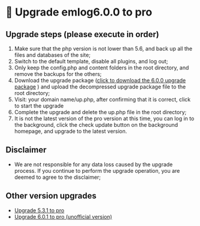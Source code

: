 # &#x1f36d; Upgrade emlog6.0.0 to pro

## Upgrade steps (please execute in order)

1. Make sure that the php version is not lower than 5.6, and back up all the files and databases of the site;
2. Switch to the default template, disable all plugins, and log out;
3. Only keep the config.php and content folders in the root directory, and remove the backups for the others;
4. Download the upgrade package ([click to download the 6.0.0 upgrade package](https://oss.emlog.net/download/600toPro.zip) ) and upload the decompressed upgrade package file to the root directory;
5. Visit: your domain name/up.php, after confirming that it is correct, click to start the upgrade
6. Complete the upgrade and delete the up.php file in the root directory;
7. It is not the latest version of the pro version at this time, you can log in to the background, click the check update button on the background homepage, and upgrade to the latest version.

## Disclaimer

- We are not responsible for any data loss caused by the upgrade process. If you continue to perform the upgrade operation, you are deemed to agree to the disclaimer;

## Other version upgrades

- [Upgrade 5.3.1 to pro](531toPro.md)
- [Upgrade 6.0.1 to pro (unofficial version)](601toPro.md)
